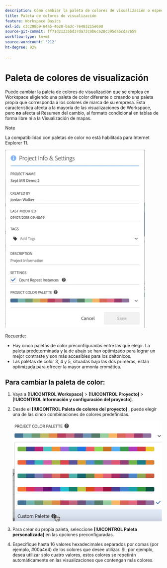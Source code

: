 ```yaml
---
description: Cómo cambiar la paleta de colores de visualización o especificar su propia paleta de color a medida.
title: Paleta de colores de visualización
feature: Workspace Basics
exl-id: c3c208b9-84a5-4620-ba3c-7e483215e698
source-git-commit: ff71d21235bd37da73c0b6c628c395da6cda7659
workflow-type: tm+mt
source-wordcount: '212'
ht-degree: 92%

---
```


# Paleta de colores de visualización

Puede cambiar la paleta de colores de visualización que se emplea en Workspace eligiendo una paleta de color diferente o creando una paleta propia que corresponda a los colores de marca de su empresa. Esta característica afecta a la mayoría de las visualizaciones de Workspace, pero **no** afecta al Resumen del cambio, al formato condicional en tablas de forma libre ni a la Visualización de mapas.

>[!NOTE]
>
>La compatibilidad con paletas de color no está habilitada para Internet Explorer 11.

![](assets/color_palettes.png)

Recuerde:

* Hay cinco paletas de color preconfiguradas entre las que elegir. La paleta predeterminada y la de abajo se han optimizado para lograr un mejor contraste y son más accesibles para los daltónicos.
* Las paletas de color 3, 4 y 5, situadas bajo las dos primeras, están optimizada para ofrecer la mayor armonía cromática.

## Para cambiar la paleta de color:

1. Vaya a **[!UICONTROL Workspace]** > **[!UICONTROL Proyecto]** > **[!UICONTROL Información y configuración del proyecto]**.
1. Desde el **[!UICONTROL Paleta de colores del proyecto]** , puede elegir una de las cinco combinaciones de colores predefinidas.

   ![](assets/custom_palette.png)

1. Para crear su propia paleta, seleccione **[!UICONTROL Paleta personalizada]** en las opciones preconfiguradas.
1. Especifique hasta 16 valores hexadecimales separados por comas (por ejemplo, #00a4e4) de los colores que desee utilizar. Si, por ejemplo, desea utilizar solo cuatro valores, estos colores se repetirán automáticamente en las visualizaciones que contengan más colores.
